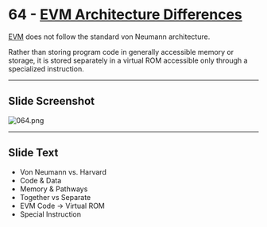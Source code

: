 # 64 - [EVM Architecture Differences](EVM%20Architecture%20Differences.md)

[EVM](EVM.md) does not follow the standard von Neumann architecture. 

Rather than storing program code in generally accessible memory or storage, it is stored separately in a virtual ROM accessible only through a specialized instruction.

___
## Slide Screenshot
![064.png](../../images/ethereum101/064.png)
___
## Slide Text
- Von Neumann vs. Harvard
- Code & Data
- Memory & Pathways
- Together vs Separate 
- EVM Code -> Virtual ROM 
- Special Instruction 
